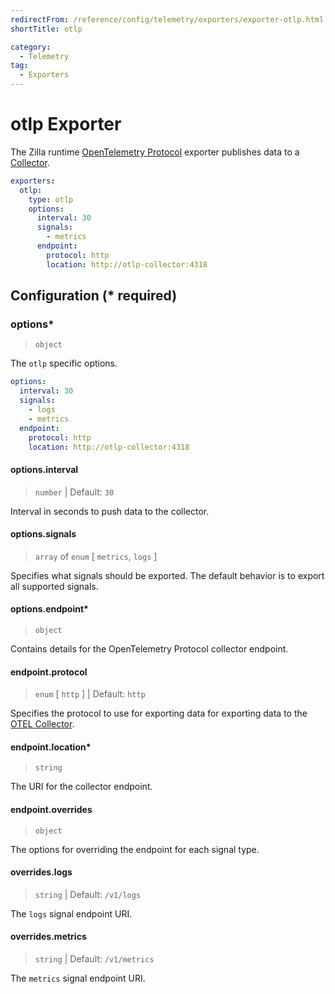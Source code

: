 ```yaml
---
redirectFrom: /reference/config/telemetry/exporters/exporter-otlp.html
shortTitle: otlp

category:
  - Telemetry
tag:
  - Exporters
---
```


# otlp Exporter

The Zilla runtime [OpenTelemetry Protocol](https://github.com/open-telemetry/oteps/blob/main/text/0035-opentelemetry-protocol.md) exporter publishes data to a [Collector](https://opentelemetry.io/docs/collector/).

```yaml {3}
exporters:
  otlp:
    type: otlp
    options:
      interval: 30
      signals:
        - metrics
      endpoint:
        protocol: http
        location: http://otlp-collector:4318
```

## Configuration (\* required)

### options\*

> `object`

The `otlp` specific options.

```yaml
options:
  interval: 30
  signals:
    - logs
    - metrics
  endpoint:
    protocol: http
    location: http://otlp-collector:4318
```

#### options.interval

> `number` | Default: `30`

Interval in seconds to push data to the collector.

#### options.signals

> `array` of `enum` [ `metrics`, `logs` ]

Specifies what signals should be exported. The default behavior is to export all supported signals.

#### options.endpoint\*

> `object`

Contains details for the OpenTelemetry Protocol collector endpoint.

#### endpoint.protocol

> `enum` [ `http` ] | Default: `http`

Specifies the protocol to use for exporting data for exporting data to the [OTEL Collector](https://opentelemetry.io/docs/collector/).

#### endpoint.location\*

> `string`

The URI for the collector endpoint.

#### endpoint.overrides

> `object`

The options for overriding the endpoint for each signal type.

#### overrides.logs

> `string` | Default: `/v1/logs`

The `logs` signal endpoint URI.

#### overrides.metrics

> `string` | Default: `/v1/metrics`

The `metrics` signal endpoint URI.
